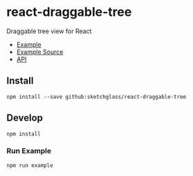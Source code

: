 # react-draggable-tree

Draggable tree view for React

* [Example](https://sketchglass.github.io/react-draggable-tree/example.html)
* [Example Source](example/example.tsx)
* [API](lib/index.d.ts)

## Install

```
npm install --save github:sketchglass/react-draggable-tree
```

## Develop

```
npm install
```

### Run Example

```
npm run example
```
